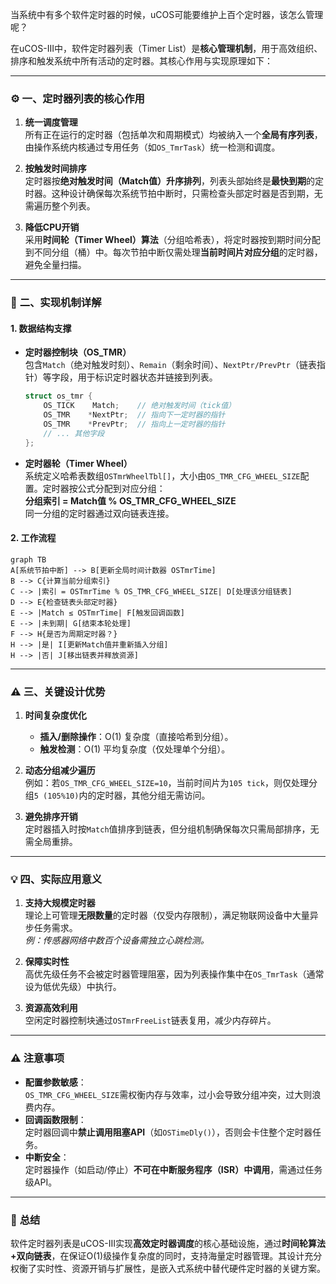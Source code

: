 当系统中有多个软件定时器的时候，uCOS可能要维护上百个定时器，该怎么管理呢？

在uCOS-III中，软件定时器列表（Timer List）是**核心管理机制**，用于高效组织、排序和触发系统中所有活动的定时器。其核心作用与实现原理如下：

---

### ⚙️ **一、定时器列表的核心作用**
1. **统一调度管理**  
   所有正在运行的定时器（包括单次和周期模式）均被纳入一个**全局有序列表**，由操作系统内核通过专用任务（如`OS_TmrTask`）统一检测和调度。

2. **按触发时间排序**  
   定时器按**绝对触发时间（Match值）升序排列**，列表头部始终是**最快到期**的定时器。这种设计确保每次系统节拍中断时，只需检查头部定时器是否到期，无需遍历整个列表。

3. **降低CPU开销**  
   采用**时间轮（Timer Wheel）算法**（分组哈希表），将定时器按到期时间分配到不同分组（桶）中。每次节拍中断仅需处理**当前时间片对应分组**的定时器，避免全量扫描。

---

### 🧠 **二、实现机制详解**
#### **1. 数据结构支撑**
- **定时器控制块（OS_TMR）**  
  包含`Match`（绝对触发时刻）、`Remain`（剩余时间）、`NextPtr/PrevPtr`（链表指针）等字段，用于标识定时器状态并链接到列表。  
  ```c
  struct os_tmr {
      OS_TICK    Match;    // 绝对触发时间（tick值）
      OS_TMR    *NextPtr;  // 指向下一定时器的指针
      OS_TMR    *PrevPtr;  // 指向上一定时器的指针
      // ... 其他字段
  };
  ```

- **定时器轮（Timer Wheel）**  
  系统定义哈希表数组`OSTmrWheelTbl[]`，大小由`OS_TMR_CFG_WHEEL_SIZE`配置。定时器按公式分配到对应分组：  
  **分组索引 = Match值 % OS_TMR_CFG_WHEEL_SIZE**  
  同一分组的定时器通过双向链表连接。

#### **2. 工作流程**
```mermaid
graph TB
A[系统节拍中断] --> B[更新全局时间计数器 OSTmrTime]
B --> C{计算当前分组索引}
C --> |索引 = OSTmrTime % OS_TMR_CFG_WHEEL_SIZE| D[处理该分组链表]
D --> E{检查链表头部定时器}
E --> |Match ≤ OSTmrTime| F[触发回调函数]
E --> |未到期| G[结束本轮处理]
F --> H{是否为周期定时器？}
H --> |是| I[更新Match值并重新插入分组]
H --> |否| J[移出链表并释放资源]
```

---

### ⚠️ **三、关键设计优势**
1. **时间复杂度优化**  
   - **插入/删除操作**：O(1) 复杂度（直接哈希到分组）。  
   - **触发检测**：O(1) 平均复杂度（仅处理单个分组）。

2. **动态分组减少遍历**  
   例如：若`OS_TMR_CFG_WHEEL_SIZE=10`，当前时间片为`105 tick`，则仅处理分组`5 (105%10)`内的定时器，其他分组无需访问。

3. **避免排序开销**  
   定时器插入时按`Match`值排序到链表，但分组机制确保每次只需局部排序，无需全局重排。

---

### 💡 **四、实际应用意义**
1. **支持大规模定时器**  
   理论上可管理**无限数量**的定时器（仅受内存限制），满足物联网设备中大量异步任务需求。  
   *例：传感器网络中数百个设备需独立心跳检测。*

2. **保障实时性**  
   高优先级任务不会被定时器管理阻塞，因为列表操作集中在`OS_TmrTask`（通常设为低优先级）中执行。

3. **资源高效利用**  
   空闲定时器控制块通过`OSTmrFreeList`链表复用，减少内存碎片。

---

### ⚠️ **注意事项**
- **配置参数敏感**：  
  `OS_TMR_CFG_WHEEL_SIZE`需权衡内存与效率，过小会导致分组冲突，过大则浪费内存。
- **回调函数限制**：  
  定时器回调中**禁止调用阻塞API**（如`OSTimeDly()`），否则会卡住整个定时器任务。
- **中断安全**：  
  定时器操作（如启动/停止）**不可在中断服务程序（ISR）中调用**，需通过任务级API。

---

### 💎 **总结**  
软件定时器列表是uCOS-III实现**高效定时器调度**的核心基础设施，通过**时间轮算法+双向链表**，在保证O(1)级操作复杂度的同时，支持海量定时器管理。其设计充分权衡了实时性、资源开销与扩展性，是嵌入式系统中替代硬件定时器的关键方案。